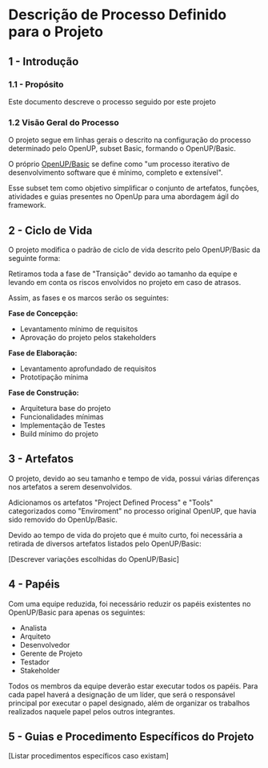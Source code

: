 # Descrição de Processo Definido para o Projeto

## 1 - Introdução

### 1.1 - Propósito

Este documento descreve o processo seguido por este projeto

### 1.2 Visão Geral do Processo

O projeto segue em linhas gerais o descrito na configuração do processo determinado pelo OpenUP, subset Basic, formando o OpenUP/Basic.

O próprio [OpenUP/Basic](http://ndpsoftware.com/OpenUpBasic/) se define como "um processo iterativo de desenvolvimento software que é mínimo, completo e extensível". 

Esse subset tem como objetivo simplificar o conjunto de artefatos, funções, atividades e guias presentes no OpenUp para uma abordagem ágil do framework.

## 2 - Ciclo de Vida

O projeto modifica o padrão de ciclo de vida descrito pelo OpenUP/Basic da seguinte forma:

Retiramos toda a fase de "Transição" devido ao tamanho da equipe e levando em conta os riscos envolvidos no projeto em caso de atrasos.

Assim, as fases e os marcos serão os seguintes:

**Fase de Concepção:**
* Levantamento mínimo de requisitos
* Aprovação do projeto pelos stakeholders

**Fase de Elaboração:**
* Levantamento aprofundado de requisitos
* Prototipação mínima

**Fase de Construção:**
* Arquitetura base do projeto
* Funcionalidades mínimas
* Implementação de Testes
* Build mínimo do projeto

## 3 - Artefatos

O projeto, devido ao seu tamanho e tempo de vida, possui várias diferenças nos artefatos a serem desenvolvidos.

Adicionamos os artefatos "Project Defined Process" e "Tools" categorizados como "Enviroment" no processo original OpenUP, que havia sido removido do OpenUp/Basic.

Devido ao tempo de vida do projeto que é muito curto, foi necessária a retirada de diversos artefatos listados pelo OpenUP/Basic:

[Descrever variações escolhidas do OpenUP/Basic]

## 4 - Papéis

Com uma equipe reduzida, foi necessário reduzir os papéis existentes no OpenUP/Basic para apenas os seguintes:

* Analista
* Arquiteto
* Desenvolvedor
* Gerente de Projeto
* Testador
* Stakeholder

Todos os membros da equipe deverão estar executar todos os papéis. Para cada papel haverá a designação de um líder, que será o responsável principal por executar o papel designado, além de organizar os trabalhos realizados naquele papel pelos outros integrantes.

## 5 - Guias e Procedimento Específicos do Projeto

[Listar procedimentos específicos caso existam]